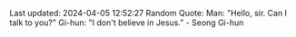 Last updated: 2024-04-05 12:52:27
Random Quote: Man: "Hello, sir. Can I talk to you?"
Gi-hun: "I don't believe in Jesus." - Seong Gi-hun